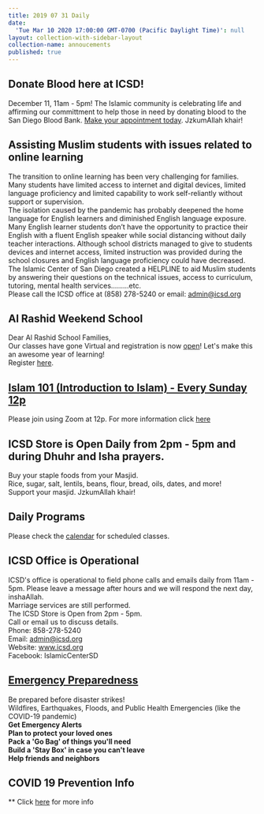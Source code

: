 ```yaml
---
title: 2019 07 31 Daily
date:
  'Tue Mar 10 2020 17:00:00 GMT-0700 (Pacific Daylight Time)': null
layout: collection-with-sidebar-layout
collection-name: annoucements
published: true
---
```

## Donate Blood here at ICSD!
December 11, 11am - 5pm! The Islamic community is celebrating life and affirming our committment to help those in need by donating blood to the San Diego Blood Bank. [Make your appointment today](https://www.mysdbb.org/donor/schedules/zip). JzkumAllah khair!

## Assisting Muslim students with issues related to online learning  
The transition to online learning has been very challenging for families. Many students have limited access to internet and digital devices, limited language proficiency and limited capability to work self-reliantly without support or supervision.  
The isolation caused by the pandemic has probably deepened the home language for English learners and diminished English language exposure. Many English learner students don’t have the opportunity to practice their English with a fluent English speaker while social distancing without daily teacher interactions.
Although school districts managed to give to students devices and internet access, limited instruction was provided during the school closures and English language proficiency could have decreased.  
The Islamic Center of San Diego created a HELPLINE to aid Muslim students by answering their questions on the technical issues, access to curriculum, tutoring, mental health services.........etc.  
Please call the ICSD office at (858) 278-5240 or email: admin@icsd.org  

## Al Rashid Weekend School
Dear Al Rashid School Families,  
Our classes have gone Virtual and registration is now [open](https://www.icsd.org/events/al-rashid-virtual-academy)! Let's make this an awesome year of learning!  
Register [here](https://www.facebook.com/alrashidweekendschool).  

## [Islam 101 (Introduction to Islam) - Every Sunday 12p](https://www.icsd.org/events/islam-101-introduction-to-islam-every-sunday-12p)
Please join using Zoom at 12p. For more information click [here](https://www.icsd.org/events/islam-101-introduction-to-islam-every-sunday-12p) 

## ICSD Store is Open Daily from 2pm - 5pm and during Dhuhr and Isha prayers.
Buy your staple foods from your Masjid.  
Rice, sugar, salt, lentils, beans, flour, bread, oils, dates, and more!  
Support your masjid. JzkumAllah khair!

## Daily Programs
Please check the [calendar](http://www.icsd.org/calendar) for scheduled classes.

## ICSD Office is Operational
ICSD's office is operational to field phone calls and emails daily from 11am - 5pm. Please leave a message after hours and we will respond the next day, inshaAllah.  
Marriage services are still performed.  
The ICSD Store is Open from 2pm - 5pm.  
Call or email us to discuss details.  
Phone: 858-278-5240  
Email: admin@icsd.org  
Website: www.icsd.org  
Facebook: IslamicCenterSD  

## [Emergency Preparedness](https://www.icsd.org/events/emergency-preparedness)
Be prepared before disaster strikes!  
Wildfires, Earthquakes, Floods, and Public Health Emergencies (like the COVID-19 pandemic)  
**Get Emergency Alerts  
Plan to protect your loved ones  
Pack a 'Go Bag' of things you'll need  
Build a 'Stay Box' in case you can't leave  
Help friends and neighbors**


## COVID 19 Prevention Info
** Click [here](http://www.icsd.org/events/covid-19-prevention-info) for more info
